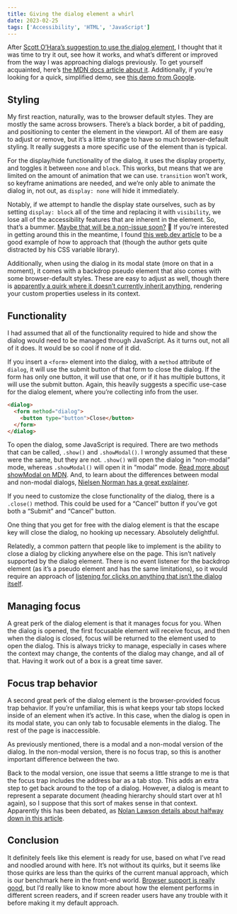 ```yaml
---
title: Giving the dialog element a whirl
date: 2023-02-25
tags: ['Accessibility', 'HTML', 'JavaScript']
---
```


After [Scott O’Hara’s suggestion to use the dialog element](https://www.scottohara.me/blog/2023/01/26/use-the-dialog-element.html), I thought that it was time to try it out, see how it works, and what’s different or improved from the way I was approaching dialogs previously. To get yourself acquainted, here’s [the MDN docs article about it](https://developer.mozilla.org/en-US/docs/Web/HTML/Element/dialog). Additionally, if you’re looking for a quick, simplified demo, see [this demo from Google](https://googlechrome.github.io/dialog-polyfill/).

## Styling

My first reaction, naturally, was to the browser default styles. They are mostly the same across browsers. There’s a black border, a bit of padding, and positioning to center the element in the viewport. All of them are easy to adjust or remove, but it’s a little strange to have so much browser-default styling. It really suggests a more specific use of the element than is typical.

For the display/hide functionality of the dialog, it uses the display property, and toggles it between `none` and `block`. This works, but means that we are limited on the amount of animation that we can use. `transition` won’t work, so keyframe animations are needed, and we’re only able to animate the dialog in, not out, as `display: none` will hide it immediately.

Notably, if we attempt to handle the display state ourselves, such as by setting `display: block` all of the time and replacing it with `visibility`, we lose all of the accessibility features that are inherent in the element. So, that’s a bummer. [Maybe that will be a non-issue soon?](https://css-tricks.com/so-youd-like-to-animate-the-display-property/) 🤞 If you’re interested in getting around this in the meantime, I found [this web.dev article](https://web.dev/building-a-dialog-component/) to be a good example of how to approach that (though the author gets quite distracted by his CSS variable library).

Additionally, when using the dialog in its modal state (more on that in a moment), it comes with a backdrop pseudo element that also comes with some browser-default styles. These are easy to adjust as well, though there is [apparently a quirk where it doesn’t currently inherit anything](https://kilianvalkhof.com/2023/css-html/backdrop-doesnt-inherit-from-anywhere/), rendering your custom properties useless in its context.

## Functionality

I had assumed that all of the functionality required to hide and show the dialog would need to be managed through JavaScript. As it turns out, not all of it does. It would be so cool if none of it did.

If you insert a `<form>` element into the dialog, with a `method` attribute of `dialog`, it will use the submit button of that form to close the dialog. If the form has only one button, it will use that one, or if it has multiple buttons, it will use the submit button. Again, this heavily suggests a specific use-case for the dialog element, where you’re collecting info from the user.

```html
<dialog>
  <form method="dialog">
    <button type="button">Close</button>
  </form>
</dialog>
```

To open the dialog, some JavaScript is required. There are two methods that can be called, `.show()` and `.showModal()`. I wrongly assumed that these were the same, but they are not. `.show()` will open the dialog in “non-modal” mode, whereas `.showModal()` will open it in “modal” mode. [Read more about showModal on MDN](https://developer.mozilla.org/en-US/docs/Web/API/HTMLDialogElement/showModal). And, to learn about the differences between modal and non-modal dialogs, [Nielsen Norman has a great explainer](https://www.nngroup.com/articles/modal-nonmodal-dialog/).

If you need to customize the close functionality of the dialog, there is a `.close()` method. This could be used for a “Cancel” button if you’ve got both a “Submit” and “Cancel” button.

One thing that you get for free with the dialog element is that the escape key will close the dialog, no hooking up necessary. Absolutely delightful.

Relatedly, a common pattern that people like to implement is the ability to close a dialog by clicking anywhere else on the page. This isn’t natively supported by the dialog element. There is no event listener for the backdrop element (as it’s a pseudo element and has the same limitations), so it would require an approach of [listening for clicks on anything that isn’t the dialog itself](https://stackoverflow.com/questions/25864259/how-to-close-the-new-html-dialog-tag-by-clicking-on-its-backdrop).

## Managing focus

A great perk of the dialog element is that it manages focus for you. When the dialog is opened, the first focusable element will receive focus, and then when the dialog is closed, focus will be returned to the element used to open the dialog. This is always tricky to manage, especially in cases where the context may change, the contents of the dialog may change, and all of that. Having it work out of a box is a great time saver.

## Focus trap behavior

A second great perk of the dialog element is the browser-provided focus trap behavior. If you’re unfamiliar, this is what keeps your tab stops locked inside of an element when it’s active. In this case, when the dialog is open in its modal state, you can only tab to focusable elements in the dialog. The rest of the page is inaccessible.

As previously mentioned, there is a modal and a non-modal version of the dialog. In the non-modal version, there is no focus trap, so this is another important difference between the two.

Back to the modal version, one issue that seems a little strange to me is that the focus trap includes the address bar as a tab stop. This adds an extra step to get back around to the top of a dialog. However, a dialog is meant to represent a separate document (heading hierarchy should start over at h1 again), so I suppose that this sort of makes sense in that context.  Apparently this has been debated, as [Nolan Lawson details about halfway down in this article](https://nolanlawson.com/2022/06/14/dialogs-and-shadow-dom-can-we-make-it-accessible/).

## Conclusion

It definitely feels like this element is ready for use, based on what I’ve read and noodled around with here. It’s not without its quirks, but it seems like those quirks are less than the quirks of the current manual approach, which is our benchmark here in the front-end world. [Browser support is really good](https://caniuse.com/?search=dialog), but I’d really like to know more about how the element performs in different screen readers, and if screen reader users have any trouble with it before making it my default approach.